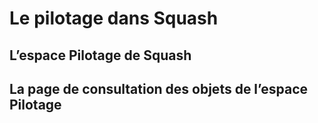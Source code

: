 # Le pilotage dans Squash

## L’espace Pilotage de Squash

## La page de consultation des objets de l’espace Pilotage
